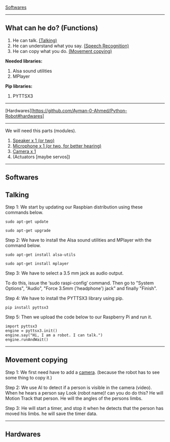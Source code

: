 [Softwares](https://github.com/Ayman-0-Ahmed/Python-Robot#softwares)
___
What can he do? (Functions)
---
1. He can talk. [(Talking)](https://github.com/Ayman-0-Ahmed/Python-Robot#talking)
2. He can understand what you say. [(Speech Recognition)](https://github.com/Ayman-0-Ahmed/Python-Robot#movement_speech)
3. He can copy what you do. [(Movement copying)](https://github.com/Ayman-0-Ahmed/Python-Robot#movement_copying)

**Needed libraries:**
1. Alsa sound utilities
2. MPlayer

**Pip libraries:**
1. PYTTSX3
___
[Hardwares][https://github.com/Ayman-0-Ahmed/Python-Robot#hardwares]
___
We will need this parts (modules).
1. [Speaker x 1 (or two)](https://github.com/Ayman-0-Ahmed/Python-Robot#installing_speakers)
2. [Microphone x 1 (or two, for better hearing)](https://github.com/Ayman-0-Ahmed/Python-Robot#installing_microphone)
3. [Camera x 1](https://github.com/Ayman-0-Ahmed/Python-Robot#installing_camera)
4. (Actuators [maybe servos])
___
**Softwares**
---
Talking
---
Step 1: We start by updating our Raspbian distribution using these commands below.
```
sudo apt-get update
```
```
sudo apt-get upgrade
```

Step 2: We have to install the Alsa sound utilities and MPlayer with the command below.
```
sudo apt-get install alsa-utils
```
```
sudo apt-get install mplayer
```

Step 3: We have to select a 3.5 mm jack as audio output.

To do this, issue the ‘sudo raspi-config’ command.
Then go to "System Options", "Audio", "Force 3.5mm ('headphone') jack" and finally "Finish".

Step 4: We have to install the PYTTSX3 library using pip.
```
pip install pyttsx3
```

Step 5: Then we upload the code below to our Raspberry Pi and run it.

```
import pyttsx3
engine = pyttsx3.init()
engine.say("Hi, I am a robot. I can talk.")
engine.runAndWait()
```
___
Movement copying
---
Step 1: We first need have to add a [camera](https://github.com/Ayman-0-Ahmed/Python-Robot#installing_camera). (because the robot has to see some thing to copy it.)

Step 2: We use AI to detect if a person is visible in the camera (video). When he hears a person say Look (robot name)! can you do do this? He will Motion Track that person. He will the angles of the persons limbs.

Step 3: He will start a timer, and stop it when he detects that the person has moved his limbs. he will save the timer data.
___
**Hardwares**
---
